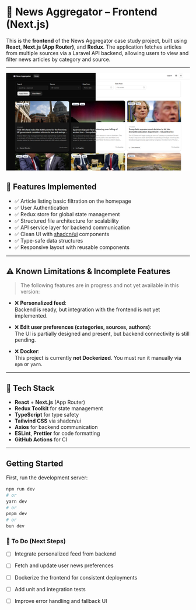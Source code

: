 
# 📰 News Aggregator – Frontend (Next.js)

This is the **frontend** of the News Aggregator case study project, built using **React**, **Next.js (App Router)**, and **Redux**. The application fetches articles from multiple sources via a Laravel API backend, allowing users to view and filter news articles by category and source.

---

![Demo Screenshot](public/demo.jpg)

## 🚀 Features Implemented

- ✅ Article listing basic filtration on the homepage  
- ✅ User Authentication 
- ✅ Redux store for global state management  
- ✅ Structured file architecture for scalability  
- ✅ API service layer for backend communication  
- ✅ Clean UI with [shadcn/ui](https://ui.shadcn.com) components  
- ✅ Type-safe data structures  
- ✅ Responsive layout with reusable components

---

## ⚠️ Known Limitations & Incomplete Features

> The following features are in progress and not yet available in this version:

- ❌ **Personalized feed**:  
  Backend is ready, but integration with the frontend is not yet implemented.

- ❌ **Edit user preferences (categories, sources, authors)**:  
  The UI is partially designed and present, but backend connectivity is still pending.

- ❌ **Docker**:  
  This project is currently **not Dockerized**. You must run it manually via `npm` or `yarn`.

---

## 🧠 Tech Stack

- **React** + **Next.js** (App Router)
- **Redux Toolkit** for state management
- **TypeScript** for type safety
- **Tailwind CSS** via shadcn/ui
- **Axios** for backend communication
- **ESLint**, **Prettier** for code formatting
- **GitHub Actions** for CI
---

## Getting Started

First, run the development server:

```bash
npm run dev
# or
yarn dev
# or
pnpm dev
# or
bun dev
```

### 🔧 To Do (Next Steps)

- [ ] Integrate personalized feed from backend
- [ ] Fetch and update user news preferences
- [ ] Dockerize the frontend for consistent deployments
- [ ] Add unit and integration tests
- [ ] Improve error handling and fallback UI  


